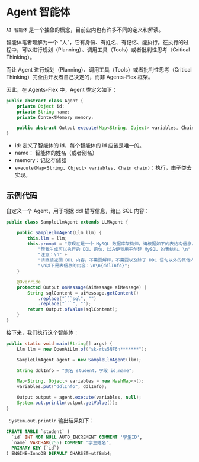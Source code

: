 # Agent 智能体

`AI 智能体` 是一个抽象的概念，目前业内也有许多不同的定义和解读。

智能体笔者理解为一个 "人"，它有身份、有姓名、有记忆、能执行。在执行的过程中，可以进行规划（Planning）、调用工具（Tools）或者批判性思考（Critical Thinking）。

而让 Agent 进行规划（Planning）、调用工具（Tools）或者批判性思考（Critical Thinking）完全由开发者自己决定的，而非 Agents-Flex 框架。

因此，在 Agents-Flex 中，Agent 类定义如下：

```java
public abstract class Agent {
    private Object id;
    private String name;
    private ContextMemory memory;

    public abstract Output execute(Map<String, Object> variables, Chain chain);
}
```

- id: 定义了智能体的 id，每个智能体的 id 应该是唯一的。
- name： 智能体的姓名（或者别名）
- memory：记忆存储器
- `execute(Map<String, Object> variables, Chain chain)`：执行，由子类去实现。

## 示例代码

自定义一个 Agent，用于根据 ddl 描写信息，给出 SQL 内容：

```java
public class SampleLlmAgent extends LLMAgent {

    public SampleLlmAgent(Llm llm) {
        this.llm = llm;
        this.prompt = "您现在是一个 MySQL 数据库架构师，请根据如下的表结构信息，" +
            "帮我生成可以执行的 DDL 语句，以方便我用于创建 MySQL 的表结构。\n" +
            "注意：\n" +
            "请直接返回 DDL 内容，不需要解释，不需要以及除了 DDL 语句以外的其他内容。\n" +
            "\n以下是表信息的内容：\n\n{ddlInfo}";
    }

    @Override
    protected Output onMessage(AiMessage aiMessage) {
        String sqlContent = aiMessage.getContent()
            .replace("```sql", "")
            .replace("```", "");
        return Output.ofValue(sqlContent);
    }
}
```
接下来，我们执行这个智能体：

```java
public static void main(String[] args) {
    Llm llm = new OpenAiLlm.of("sk-rts5NF6n*******");

    SampleLlmAgent agent = new SampleLlmAgent(llm);

    String ddlInfo = "表名 student，字段 id,name";

    Map<String, Object> variables = new HashMap<>();
    variables.put("ddlInfo", ddlInfo);

    Output output = agent.execute(variables, null);
    System.out.println(output.getValue());
}
```

` System.out.println` 输出结果如下：

```sql
CREATE TABLE `student` (
  `id` INT NOT NULL AUTO_INCREMENT COMMENT '学生ID',
  `name` VARCHAR(255) COMMENT '学生姓名',
  PRIMARY KEY (`id`)
) ENGINE=InnoDB DEFAULT CHARSET=utf8mb4;
```
